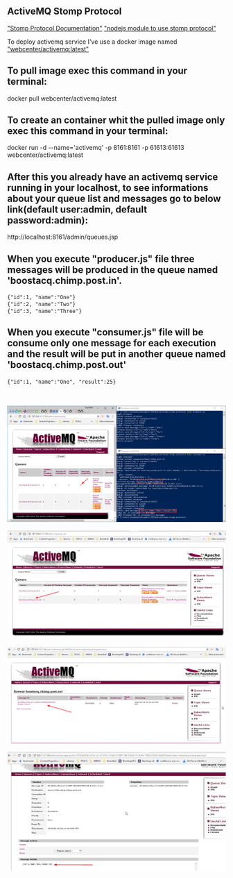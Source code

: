 ## ActiveMQ Stomp Protocol

["Stomp Protocol Documentation"](https://stomp.github.io/stomp-specification-1.2.html#UNSUBSCRIBE)
["nodejs module to use stomp protocol"](https://github.com/mseld/node-stomp)

To deploy activemq service I've use a docker image named ["webcenter/activemq:latest"](https://hub.docker.com/r/webcenter/activemq/)


## To pull image exec this command in your terminal:
docker pull webcenter/activemq:latest

## To create an container whit the pulled image only exec this command in your terminal:
docker run -d --name='activemq' -p 8161:8161 -p 61613:61613 webcenter/activemq:latest

## After this you already have an activemq service running in your localhost, to see informations about your queue list and messages go to below link(default user:admin, default password:admin):
http://localhost:8161/admin/queues.jsp


## When you execute "producer.js" file three messages will be produced in the queue named 'boostacq.chimp.post.in'.

    {"id":1, "name":"One"}
    {"id":2, "name":"Two"}
    {"id":3, "name":"Three"}

## When you execute "consumer.js" file will be consume only one message for each execution and the result will be put in another queue named 'boostacq.chimp.post.out'

    {"id":1, "name":"One", "result":25}

<p align="center">
    <br><br>
    <img src="./img/2018-08-18 14_42_18-Windows PowerShell.png"/>
    <br><br>
    <img src="./img/2018-08-18 14_44_05-localhost _ Queues.png"/>
    <br><br>
    <img src="./img/2018-08-18 14_44_34-Windows PowerShell.png"/>
    <br><br>
    <img src="./img/2018-08-18 14_44_54-localhost _ Message ID_0f361e7fa1a7-41059-1534531989138-5_191_-1_1_1.png"/>
</p>
